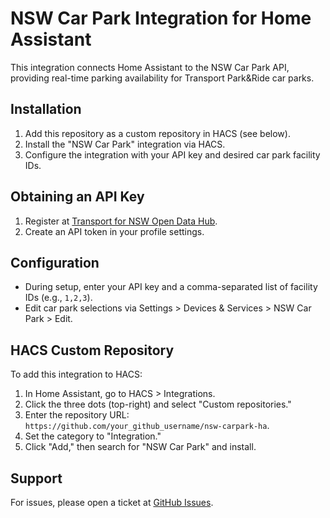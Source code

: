 # NSW Car Park Integration for Home Assistant

This integration connects Home Assistant to the NSW Car Park API, providing real-time parking availability for Transport Park&Ride car parks.

## Installation
1. Add this repository as a custom repository in HACS (see below).
2. Install the "NSW Car Park" integration via HACS.
3. Configure the integration with your API key and desired car park facility IDs.

## Obtaining an API Key
1. Register at [Transport for NSW Open Data Hub](https://opendata.transport.nsw.gov.au/).
2. Create an API token in your profile settings.

## Configuration
- During setup, enter your API key and a comma-separated list of facility IDs (e.g., `1,2,3`).
- Edit car park selections via Settings > Devices & Services > NSW Car Park > Edit.

## HACS Custom Repository
To add this integration to HACS:
1. In Home Assistant, go to HACS > Integrations.
2. Click the three dots (top-right) and select "Custom repositories."
3. Enter the repository URL: `https://github.com/your_github_username/nsw-carpark-ha`.
4. Set the category to "Integration."
5. Click "Add," then search for "NSW Car Park" and install.

## Support
For issues, please open a ticket at [GitHub Issues](https://github.com/your_github_username/nsw-carpark-ha/issues).
